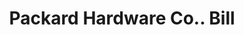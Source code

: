 ---
doi: 10.7916/D8BG414P
date_other: '1900'
date_other_textual: 1900-1909
form: printed ephemera
genre:
- Invoices
name:
- Packard Hardware Co.
object_in_context_url: https://biggert.cul.columbia.edu/items/view/ave_biggert_01370
subject_hierarchical_geographic:
- Greenville, Pennsylvania, United States
subject_name:
- Packard Hardware Co.
title: Packard Hardware Co.. Bill
sort_title: Packard Hardware Co.. Bill
call_number: ave_biggert_01370
coordinates:
- 41.405,-80.38666666666667
pid: ave_biggert_01370
identifiers: ave_biggert_01370
permalink: /biggert/ave_biggert_01370/
layout: iiif-image-page
---